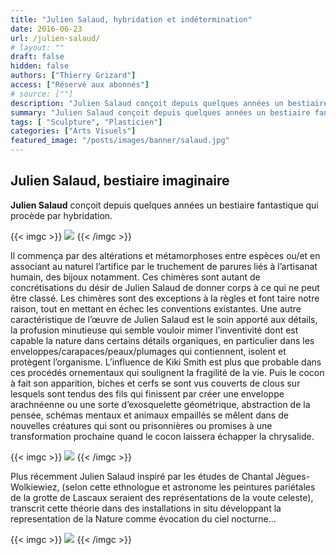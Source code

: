 ```yaml
---
title: "Julien Salaud, hybridation et indétermination"
date: 2016-06-23
url: /julien-salaud/
# layout: ""
draft: false
hidden: false
authors: ["Thierry Grizard"]
access: ["Réservé aux abonnés"]
# source: [""]
description: "Julien Salaud conçoit depuis quelques années un bestiaire fantastique qui à travers de nombreuses installations ressemble souvent à un rite initiatique"
summary: "Julien Salaud conçoit depuis quelques années un bestiaire fantastique qui à travers de nombreuses installations ressemble souvent à un rite initiatique"
tags: [ "Sculpture", "Plasticien"]
categories: ["Arts Visuels"]
featured_image: "/posts/images/banner/salaud.jpg"
--- 
```


## Julien Salaud, bestiaire imaginaire

**Julien Salaud** conçoit depuis quelques années un bestiaire fantastique qui procède par hybridation.

{{< imgc >}} ![](/posts/images/salaud/julien-salaud-hybrid-taxidermie-nature-odd-installation-plasticien-palais-de-tokyo.054.jpg) {{< /imgc >}}

 
Il commença par des altérations et métamorphoses entre espèces ou/et en associant au naturel l’artifice par le truchement de parures liés à l’artisanat humain, des bijoux notamment. Ces chimères sont autant de concrétisations du désir de Julien Salaud de donner corps à ce qui ne peut être classé. Les chimères sont des exceptions à la règles et font taire notre raison, tout en mettant en échec les conventions existantes.
Une autre caractéristique de l’œuvre de Julien Salaud est le soin apporté aux détails, la profusion minutieuse qui semble vouloir mimer l’inventivité dont est capable la nature dans certains détails organiques, en particulier dans les enveloppes/carapaces/peaux/plumages qui contiennent, isolent et protègent l’organisme. L’influence de Kiki Smith est plus que probable dans ces procédés ornementaux qui soulignent la fragilité de la vie. Puis le cocon à fait son apparition, biches et cerfs se sont vus couverts de clous sur lesquels sont tendus des fils qui finissent par créer une enveloppe arachnéenne ou une sorte d’exosquelette géométrique, abstraction de la pensée, schémas mentaux et animaux empaillés se mêlent dans de nouvelles créatures qui sont ou prisonnières ou promises à une transformation prochaine quand le cocon laissera échapper la chrysalide.

{{< imgc >}} ![](/posts/images/salaud/julien-salaud-hybrid-taxidermie-nature-odd-installation-plasticien-palais-de-tokyo.055.jpg) {{< /imgc >}}
 

Plus récemment Julien Salaud inspiré par les études de Chantal Jègues-Wolkiewiez, (selon cette ethnologue et astronome les peintures pariétales de la grotte de Lascaux seraient des représentations de la voute celeste), transcrit cette théorie dans des installations in situ développant la representation de la Nature comme évocation du ciel nocturne...

{{< imgc >}} ![](/posts/images/salaud/julien-salaud-hybrid-taxidermie-nature-odd-installation-plasticien-palais-de-tokyo.056.jpg) {{< /imgc >}}